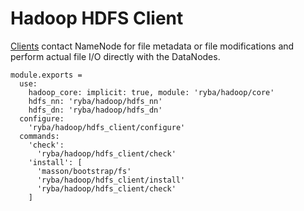 
# Hadoop HDFS Client

[Clients][hdfs_client] contact NameNode for file metadata or file modifications
and perform actual file I/O directly with the DataNodes.

[hdfs_client]: http://hadoop.apache.org/docs/current/hadoop-project-dist/hadoop-hdfs/HdfsUserGuide.html

    module.exports =
      use:
        hadoop_core: implicit: true, module: 'ryba/hadoop/core'
        hdfs_nn: 'ryba/hadoop/hdfs_nn'
        hdfs_dn: 'ryba/hadoop/hdfs_dn'
      configure:
        'ryba/hadoop/hdfs_client/configure'
      commands:
        'check':
          'ryba/hadoop/hdfs_client/check'
        'install': [
          'masson/bootstrap/fs'
          'ryba/hadoop/hdfs_client/install'
          'ryba/hadoop/hdfs_client/check'
        ]
